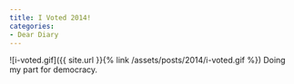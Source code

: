 ```yaml
---
title: I Voted 2014!
categories:
- Dear Diary
---
```


![i-voted.gif]({{ site.url }}{% link /assets/posts/2014/i-voted.gif %})
Doing my part for democracy.
